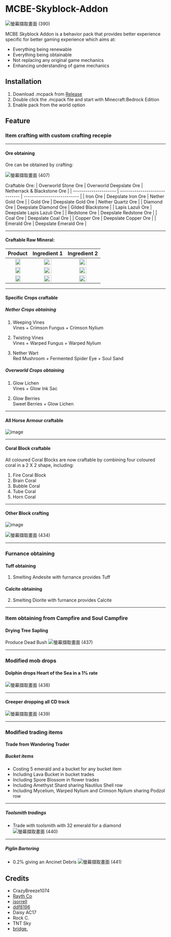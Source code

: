 # MCBE-Skyblock-Addon
![螢幕擷取畫面 (390)](https://user-images.githubusercontent.com/77906640/147713933-8ea25541-e43a-455a-8dd8-de954b93fe00.png)

MCBE Skyblock Addon is a behavior pack that provides better experience specific for better gaming experience which aims at:
- Everything being renewable
- Everything being obtainable
- Not replacing any original game mechanics
- Enhancing understanding of game mechanics

## Installation
1. Download .mcpack from [Release](https://github.com/TimothyGrass/MCBE-Skyblock-Addon/releases)
2. Double click the .mcpack file and start with Minecraft:Bedrock Edition
3. Enable pack from the world option

## Feature

### Item crafting with custom crafting recepie

---

#### Ore obtaining
Ore can be obtained by crafting:

![螢幕擷取畫面 (407)](https://user-images.githubusercontent.com/77906640/147718159-d5ed11cb-e646-4b21-8c86-073d2a736a26.png)

Craftable Ore:
| Overworld Stone Ore   | Overworld Deepslate Ore       | Netherrack & Blackstone Ore |
| --------------------- | ----------------------------- | --------------------------- |
| Iron Ore              | Deepslate Iron Ore            | Nether Gold Ore             |
| Gold Ore              | Deepslate Gold Ore            | Nether Quartz Ore           |
| Diamond Ore           | Deepslate Diamond Ore         | Gilded Blackstone           |
| Lapis Lazuli Ore      | Deepslate Lapis Lazuli Ore    |
| Redstone Ore          | Deepslate Redstone Ore        |
| Coal Ore              | Deepslate Coal Ore            |
| Copper Ore            | Deepslate Copper Ore          |
| Emerald Ore           | Deepslate Emerald Ore         |

---

#### Craftable Raw Mineral:

| Product       | Ingredient 1          | Ingredient 2          |
| :-----------: | :-------------------: | :-------------------: |
| <img src="https://user-images.githubusercontent.com/77906640/147720018-a8763235-8dfc-4fe8-ba84-66dcf24da307.png" width="50%;">    | <img src="https://user-images.githubusercontent.com/77906640/147720749-5bec6056-ba11-4fcf-a003-474ec6ad9e54.png" width="50%;">    | <img src="https://user-images.githubusercontent.com/77906640/147720878-31de832b-54c7-486a-967b-4adeff07720c.png" width="50%;">  |
| <img src="https://user-images.githubusercontent.com/77906640/147720992-bf2f9a11-7b00-47cc-b3ba-e044ad33aef3.png" width="50%;">    | <img src="https://user-images.githubusercontent.com/77906640/147721051-ae5c9203-485e-4b65-bf6b-053f9e8782ee.png" width="50%;">    | <img src="https://user-images.githubusercontent.com/77906640/147721063-5b6d2d9f-2c6d-4973-abe1-b2804308b870.png" width="50%;">  |
| <img src="https://user-images.githubusercontent.com/77906640/147746365-eeab2c7e-a77f-4991-bb40-0baab9b06fd1.png" width="50%;">    | <img src="https://user-images.githubusercontent.com/77906640/147721103-1c676058-63dc-4023-b631-edd8b943e9eb.png" width="50%;">    | <img src="https://user-images.githubusercontent.com/77906640/147721114-a3a36fc4-02c4-44ca-be7f-c48a2d646472.png" width="50%;">  |

---

#### Specific Crops craftable
##### Nether Crops obtaining
1. Weeping Vines<br>
Vines + Crimson Fungus + Crimson Nylium

2. Twisting Vines<br>
Vines + Warped Fungus + Warped Nylium

3. Nether Wart<br>
Red Mushroom + Fermented Spider Eye + Soul Sand

##### Overworld Crops obtaining
1. Glow Lichen<br>
Vines + Glow Ink Sac

2. Glow Berries<br>
Sweet Berries + Glow Lichen

---

#### All Horse Armour craftable

![image](https://user-images.githubusercontent.com/77906640/147724810-df76334e-bb3a-4b4a-a668-4e9a17869ce2.png)

---

#### Coral Block craftable
All coloured Coral Blocks are now craftable by combining four coloured coral in a 2 X 2 shape, including:
1. Fire Coral Block
2. Brain Coral
3. Bubble Coral
4. Tube Coral
5. Horn Coral

---

#### Other Block crafting
![image](https://user-images.githubusercontent.com/77906640/147727088-4ab7b367-2c93-466f-809b-dceea4c794cc.png)

![螢幕擷取畫面 (434)](https://user-images.githubusercontent.com/77906640/147728080-4d6e0ca2-a3cd-4706-b377-4eacacaf70c2.png)

---

### Furnance obtaining

#### Tuff obtaining
1. Smelting Andesite with furnance provides Tuff
#### Calcite obtaining
2. Smelting Diorite with furnance provides Calcite

---

### Item obtaining from Campfire and Soul Campfire

#### Drying Tree Sapling
Produce Dead Bush
![螢幕擷取畫面 (437)](https://user-images.githubusercontent.com/77906640/147730523-7359be67-9478-4e9e-bcb7-5bb76d83639e.png)

---

### Modified mob drops

#### Dolphin drops Heart of the Sea in a 1% rate
![螢幕擷取畫面 (438)](https://user-images.githubusercontent.com/77906640/147731524-b4cfbf80-e57e-4b94-a327-83ecad62c721.png)

---

#### Creeper dropping all CD track
![螢幕擷取畫面 (439)](https://user-images.githubusercontent.com/77906640/147732066-183d1bef-8f85-4966-a46a-c2e4d7703003.png)

---

### Modified trading items

#### Trade from Wandering Trader
##### Bucket items
- Costing 5 emerald and a bucket for any bucket item
- Including Lava Bucket in bucket trades
- Including Spore Blossom in flower trades
- Including Amethyst Shard sharing Nautilus Shell row
- Including Mycelium, Warped Nylium and Crimson Nylium sharing Podzol row

---

##### Toolsmith tradings
- Trade with toolsmith with 32 emerald for a diamond
![螢幕擷取畫面 (440)](https://user-images.githubusercontent.com/77906640/147733897-255ab565-3698-4dc9-acb4-836d216367d2.png)

---

##### Piglin Bartering
- 0.2% giving an Ancinet Debris
![螢幕擷取畫面 (441)](https://user-images.githubusercontent.com/77906640/147734567-c6eac6fd-c20c-4b57-86b1-b76a9bbe8b53.png)

## Credits
- CrazyBreeze1074
- [Rayth Co](https://github.com/RaythCo-Creations)
- [jsorrell](https://github.com/jsorrell)
- [ddf8196](https://github.com/ddf8196)
- Daisy AC17
- Rock C.
- TNT Sky
- [bridge.](https://github.com/bridge-core/bridge.)
